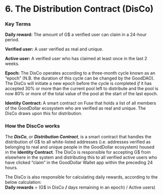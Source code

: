 # 6. The Distribution Contract (DisCo)

### **Key Terms**

**Daily reward:** The amount of G$ a verified user can claim in a 24-hour period.

**Verified user:** A user verified as real and unique.

**Active user:** A verified user who has claimed at least once in the last 2 weeks.

**Epoch:** The DisCo operates according to a three-month cycle known as an “epoch” (N.B. the duration of this cycle can be changed by the GoodDAO). The DisCo will initiate a new epoch before the cycle is completed _if_ it has accepted 30% or more than the current pool left to distribute and the pool is now 80% or more of the total value of the pool at the start of the last epoch.

**Identity Contract:** A smart contract on Fuse that holds a list of all members of the GoodDollar ecosystem who are verified as real and unique. The DisCo draws upon this for distribution.

### **How the DiscCo works**

The _**DisCo**_, or _**Distribution Contract**_, is a smart contract that handles the distribution of G$ to all white-listed addresses (i.e. addresses verified as belonging to real and unique people in the GoodDollar ecosystem) housed in the **Identity Contract**. The DisCo is responsible for accepting G$ from elsewhere in the system and distributing this to all verified active users who have clicked “claim” in the GoodDollar Wallet app within the preceding 24 hours.

The DisCo is also responsible for calculating daily rewards, according to the below calculation:\
**Daily rewards** = (G$ in DisCo **/** days remaining in an epoch) / Active users)
